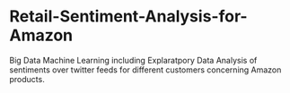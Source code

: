 # Retail-Sentiment-Analysis-for-Amazon
Big Data Machine Learning including Explaratpory Data Analysis of sentiments over twitter feeds for different customers concerning Amazon products.
